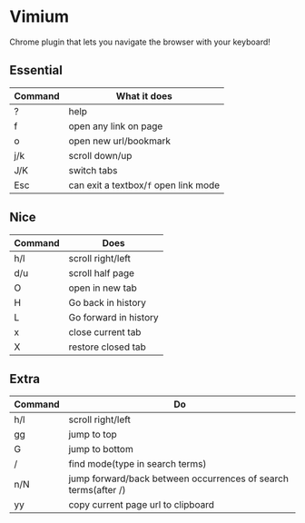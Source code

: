 # Vimium

Chrome plugin that lets you navigate the browser with your keyboard!

## Essential

| Command | What it does                          |
| ------- | ------------------------------------- |
| ?       | help                                  |
| f       | open any link on page                 |
| o       | open new url/bookmark                 |
| j/k     | scroll down/up                        |
| J/K     | switch tabs                           |
| Esc     | can exit a textbox/`f` open link mode |

## Nice

| Command | Does                  |
| ------- | --------------------- |
| h/l     | scroll right/left     |
| d/u     | scroll half page      |
| O       | open in new tab       |
| H       | Go back in history    |
| L       | Go forward in history |
| x       | close current tab     |
| X       | restore closed tab    |

## Extra

| Command | Do                                                           |
| ------- | ------------------------------------------------------------ |
| h/l     | scroll right/left                                            |
| gg      | jump to top                                                  |
| G       | jump to bottom                                               |
| /       | find mode(type in search terms)                              |
| n/N     | jump forward/back between occurrences of search terms(after /) |
| yy      | copy current page url to clipboard                           |


